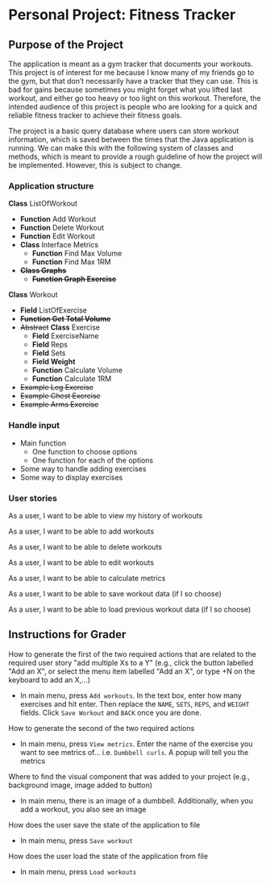 # Personal Project: Fitness Tracker

## Purpose of the Project
The application is meant as a gym tracker that documents your workouts. This project is of interest for me because I know many of my friends go to the gym, but that don’t necessarily have a tracker that they can use. This is bad for gains because sometimes you might forget what you lifted last workout, and either go too heavy or too light on this workout. Therefore, the intended audience of this project is people who are looking for a quick and reliable fitness tracker to achieve their fitness goals.

The project is a basic query database where users can store workout information, which is saved between the times that the Java application is running. We can make this with the following system of classes and methods, which is meant to provide a rough guideline of how the project will be implemented. However, this is subject to change.  

### Application structure

**Class** ListOfWorkout

- **Function** Add Workout
- **Function** Delete Workout
- **Function** Edit Workout
- **Class** Interface Metrics
    - **Function** Find Max Volume
    - **Function** Find Max 1RM
- **~~Class Graphs~~**
    - **~~Function Graph Exercise~~**

**Class** Workout

- **Field** ListOfExercise
- **~~Function Get Total Volume~~**
- ~~Abstract~~ **Class** Exercise
    - **Field** ExerciseName
    - **Field** Reps
    - **Field** Sets
    - **Field Weight**
    - **Function** Calculate Volume
    - **Function** Calculate 1RM
- ~~Example Leg Exercise~~
- ~~Example Chest Exercise~~
- ~~Example Arms Exercise~~

### Handle input
- Main function
  - One function to choose options
  - One function for each of the options
- Some way to handle adding exercises
- Some way to display exercises

### User stories

As a user, I want to be able to view my history of workouts

As a user, I want to be able to add workouts

As a user, I want to be able to delete workouts

As a user, I want to be able to edit workouts

As a user, I want to be able to calculate metrics

As a user, I want to be able to save workout data (if I so choose)

As a user, I want to be able to load previous workout data (if I so choose)


## Instructions for Grader
How to generate the first of the two required actions that are related to the required user story "add multiple Xs to a Y" (e.g., click the button labelled "Add an X", or select the menu item labelled "Add an X", or type <ctrl>+N on the keyboard to add an X,...)
- In main menu, press `Add workouts`. In the text box, enter how many exercises and hit enter. Then replace the `NAME`, `SETS`, `REPS`, and `WEIGHT` fields. Click `Save Workout` and `BACK` once you are done.
 
How to generate the second of the two required actions
- In main menu, press `View metrics`. Enter the name of the exercise you want to see metrics of... i.e. `Dumbbell curls`. A popup will tell you the metrics

Where to find the visual component that was added to your project (e.g., background image, image added to button)
- In main menu, there is an image of a dumbbell. Additionally, when you add a workout, you also see an image

How does the user save the state of the application to file
- In main menu, press `Save workout`

How does the user load the state of the application from file
- In main menu, press `Load workouts`
